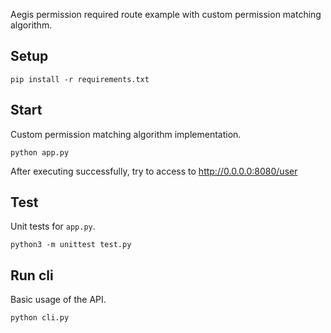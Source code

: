 Aegis permission required route example with custom permission matching algorithm.

Setup
------

`pip install -r requirements.txt`

Start
-------
Custom permission matching algorithm implementation. 

`python app.py`

After executing successfully, try to access to http://0.0.0.0:8080/user 


Test
-------
Unit tests for `app.py`.

`python3 -m unittest test.py`


Run cli
-------
Basic usage of the API.

`python cli.py`
